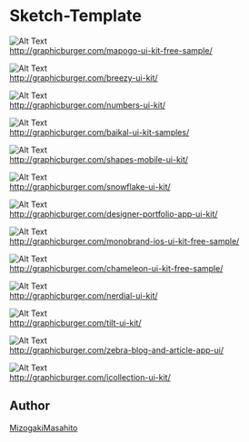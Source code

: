 # Sketch-Template


![Alt Text]()  
http://graphicburger.com/mapogo-ui-kit-free-sample/

![Alt Text]()  
http://graphicburger.com/breezy-ui-kit/

![Alt Text]()  
http://graphicburger.com/numbers-ui-kit/

![Alt Text]()  
http://graphicburger.com/baikal-ui-kit-samples/

![Alt Text]()  
http://graphicburger.com/shapes-mobile-ui-kit/

![Alt Text]()  
http://graphicburger.com/snowflake-ui-kit/

![Alt Text]()  
http://graphicburger.com/designer-portfolio-app-ui-kit/

![Alt Text]()  
http://graphicburger.com/monobrand-ios-ui-kit-free-sample/

![Alt Text]()  
http://graphicburger.com/chameleon-ui-kit-free-sample/

![Alt Text]()  
http://graphicburger.com/nerdial-ui-kit/

![Alt Text]()  
http://graphicburger.com/tilt-ui-kit/

![Alt Text]()  
http://graphicburger.com/zebra-blog-and-article-app-ui/

![Alt Text]()  
http://graphicburger.com/icollection-ui-kit/


## Author

[MizogakiMasahito](https://github.com/MMizogaki)
